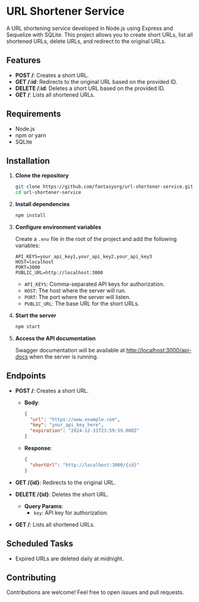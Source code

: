 # URL Shortener Service

A URL shortening service developed in Node.js using Express and Sequelize with SQLite. This project allows you to create short URLs, list all shortened URLs, delete URLs, and redirect to the original URLs.

## Features

- **POST /**: Creates a short URL.
- **GET /:id**: Redirects to the original URL based on the provided ID.
- **DELETE /:id**: Deletes a short URL based on the provided ID.
- **GET /**: Lists all shortened URLs.

## Requirements

- Node.js
- npm or yarn
- SQLite

## Installation

1. **Clone the repository**

   ```bash
   git clone https://github.com/fantasyorg/url-shortener-service.git
   cd url-shortener-service
   ```

2. **Install dependencies**

   ```bash
   npm install
   ```

3. **Configure environment variables**

   Create a `.env` file in the root of the project and add the following variables:

   ```plaintext
   API_KEYS=your_api_key1,your_api_key2,your_api_key3
   HOST=localhost
   PORT=3000
   PUBLIC_URL=http://localhost:3000
   ```

   - `API_KEYS`: Comma-separated API keys for authorization.
   - `HOST`: The host where the server will run.
   - `PORT`: The port where the server will listen.
   - `PUBLIC_URL`: The base URL for the short URLs.

4. **Start the server**

   ```bash
   npm start
   ```

5. **Access the API documentation**

   Swagger documentation will be available at [http://localhost:3000/api-docs](http://localhost:3000/api-docs) when the server is running.

## Endpoints

- **POST /**: Creates a short URL.
  - **Body**:
    ```json
    {
      "url": "https://www.example.com",
      "key": "your_api_key_here",
      "expiration": "2024-12-31T23:59:59.000Z"
    }
    ```
  - **Response**:
    ```json
    {
      "shortUrl": "http://localhost:3000/{id}"
    }
    ```

- **GET /{id}**: Redirects to the original URL.

- **DELETE /{id}**: Deletes the short URL.
  - **Query Params**:
    - `key`: API key for authorization.

- **GET /**: Lists all shortened URLs.

## Scheduled Tasks

- Expired URLs are deleted daily at midnight.

## Contributing

Contributions are welcome! Feel free to open issues and pull requests.